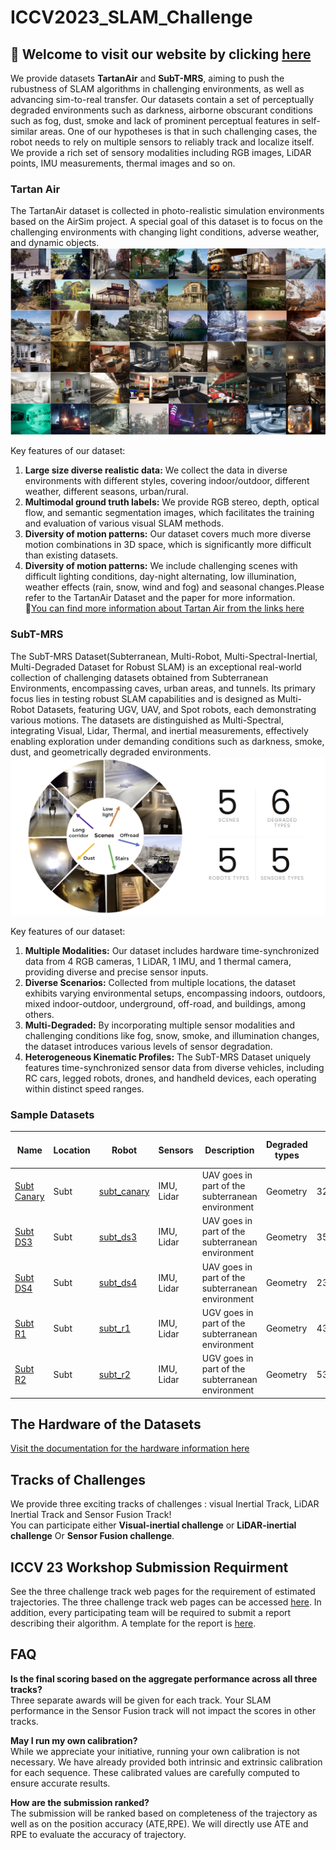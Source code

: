 # ICCV2023_SLAM_Challenge
## 🥳 Welcome to visit our website by clicking [here](https://superodometry.com/datasets)  


We provide datasets __TartanAir__ and __SubT-MRS__, aiming to push the rubustness of SLAM algorithms in challenging environments, as well as advancing sim-to-real transfer. Our datasets contain a set of perceptually degraded environments such as darkness, airborne obscurant conditions such as fog, dust, smoke and lack of prominent perceptual features in self-similar areas. One of our hypotheses is that in such challenging cases, the robot needs to rely on multiple sensors to reliably track and localize itself. We provide a rich set of sensory modalities including RGB images, LiDAR points, IMU measurements, thermal images and so on.

### Tartan Air
The TartanAir dataset is collected in photo-realistic simulation environments based on the AirSim project. A special goal of this dataset is to focus on the challenging environments with changing light conditions, adverse weather, and dynamic objects. 
![](Figures/TartanAir.png)


Key features of our dataset:
1. __Large size diverse realistic data:__ We collect the data in diverse environments with different styles, covering indoor/outdoor, different weather, different seasons, urban/rural.
2. __Multimodal ground truth labels:__ We provide RGB stereo, depth, optical flow, and semantic segmentation images, which facilitates the training and evaluation of various visual SLAM methods.
3. __Diversity of motion patterns:__ Our dataset covers much more diverse motion combinations in 3D space, which is significantly more difficult than existing datasets.
4. __Diversity of motion patterns:__ We include challenging scenes with difficult lighting conditions, day-night alternating, low illumination, weather effects (rain, snow, wind and fog) and seasonal changes.Please refer to the TartanAir Dataset and the paper for more information.  
🎈[You can find more information about Tartan Air from the links here](http://theairlab.org/tartanair-dataset/)

### SubT-MRS
The SubT-MRS Dataset(Subterranean, Multi-Robot, Multi-Spectral-Inertial, Multi-Degraded Dataset for Robust SLAM) is an exceptional real-world collection of challenging datasets obtained from Subterranean Environments, encompassing caves, urban areas, and tunnels. Its primary focus lies in testing robust SLAM capabilities and is designed as Multi-Robot Datasets, featuring UGV, UAV, and Spot robots, each demonstrating various motions. The datasets are distinguished as Multi-Spectral, integrating Visual, Lidar, Thermal, and inertial measurements, effectively enabling exploration under demanding conditions such as darkness, smoke, dust, and geometrically degraded environments.  
![](Figures/SubT-MRSdatasets.jpg)


Key features of our dataset:
1. __Multiple Modalities:__ Our dataset includes hardware time-synchronized data from 4 RGB cameras, 1 LiDAR, 1 IMU, and 1 thermal camera, providing diverse and precise sensor inputs.
2. __Diverse Scenarios:__ Collected from multiple locations, the dataset exhibits varying environmental setups, encompassing indoors, outdoors, mixed indoor-outdoor, underground, off-road, and buildings, among others.
3. __Multi-Degraded:__ By incorporating multiple sensor modalities and challenging conditions like fog, snow, smoke, and illumination changes, the dataset introduces various levels of sensor degradation.
4. __Heterogeneous Kinematic Profiles:__ The SubT-MRS Dataset uniquely features time-synchronized sensor data from diverse vehicles, including RC cars, legged robots, drones, and handheld devices, each operating within distinct speed ranges.

### Sample Datasets

|Name|	Location|	Robot	|Sensors	|Description|	Degraded types	|Length|	Return to origin|	Size|	
|--|--|--|--|--|--|--|--|--|
|[Subt Canary](https://drive.google.com/drive/folders/12kpnMUsL3Kw7x90mHkyjuQ7ee4Cgp97B)|	Subt	|[subt_canary](https://drive.google.com/drive/folders/15kvOu8hSO19EVmOnZedqW5dvHnDec4Pc)|IMU, Lidar	|UAV goes in part of the subterranean environment |Geometry	|329m(591.3s)	|No	|811.2MB	|
|[Subt DS3](https://drive.google.com/drive/folders/1zsc9Byj0T8ZAicyGYvEaOOV4XEYSe6cY)|Subt|	[subt_ds3](https://drive.google.com/drive/folders/15kvOu8hSO19EVmOnZedqW5dvHnDec4Pc)|IMU, Lidar	|UAV goes in part of the subterranean environment|	Geometry|	350.6m(607.42s)|	No	|576.4MB	|
|[Subt DS4](https://drive.google.com/drive/folders/1uV94594BOcAQRlJh1ysXO6Ylf7OE2o0I)|Subt|	[subt_ds4](https://drive.google.com/drive/folders/1a560NPg1fG1gJMKXrZFpE_y6JBnorFBG)|IMU, Lidar|	UAV goes in part of the subterranean environment|	Geometry|	238m(484.7s)	|No	|308.3MB	|
|[Subt R1](https://drive.google.com/drive/folders/147tp3dgOAgNJyJsssugvmhdD9zbJLocq)|Subt|	[subt_r1](https://drive.google.com/drive/folders/1ZZ0JZTaiP59DsvJ87jxwBzQhy2L3HHaX)|IMU, Lidar|	UGV goes in part of the subterranean environment|	Geometry|	436.4m(600s)	|No	|2.11GB	|
|[Subt R2](https://drive.google.com/drive/folders/11QR9-9B1hunCFDRbl7eBe7Xjb4RhSopL)|Subt|	[subt_r2](https://drive.google.com/drive/folders/1bXSb3aQN7QmzPc8QfiTTmUihXBRgn7jA)|IMU, Lidar	|UGV goes in part of the subterranean environment|	Geometry|	536m(1909s)	|No	|1.96GB	

## The Hardware of the Datasets
[Visit the documentation for the hardware information here](Hardware_Information.md)


## Tracks of Challenges  
We provide three exciting tracks of challenges : visual Inertial Track, LiDAR Inertial Track and Sensor Fusion Track!  
You can participate either __Visual-inertial challenge__  or __LiDAR-inertial challenge__ Or __Sensor Fusion challenge__.  


## ICCV 23 Workshop Submission Requirment
See the three challenge track web pages for the requirement of estimated trajectories. The three challenge track web pages can be accessed [here](https://superodometry.com/datasets). In addition, every participating team will be required to submit a report describing their algorithm. A template for the report is [here](https://superodometry.com/Report/ICCV_Report_Template.zip).  

## FAQ
__Is the final scoring based on the aggregate performance across all three tracks?__  
Three separate awards will be given for each track. Your SLAM performance in the Sensor Fusion track will not impact the scores in other tracks.  

__May I run my own calibration?__  
While we appreciate your initiative, running your own calibration is not necessary. We have already provided both intrinsic and extrinsic calibration for each sequence. These calibrated values are carefully computed to ensure accurate results. 

__How are the submission ranked?__  
The submission will be ranked based on completeness of the trajectory as well as on the position accuracy (ATE,RPE).
We will directly use ATE and RPE to evaluate the accuracy of trajectory.  

